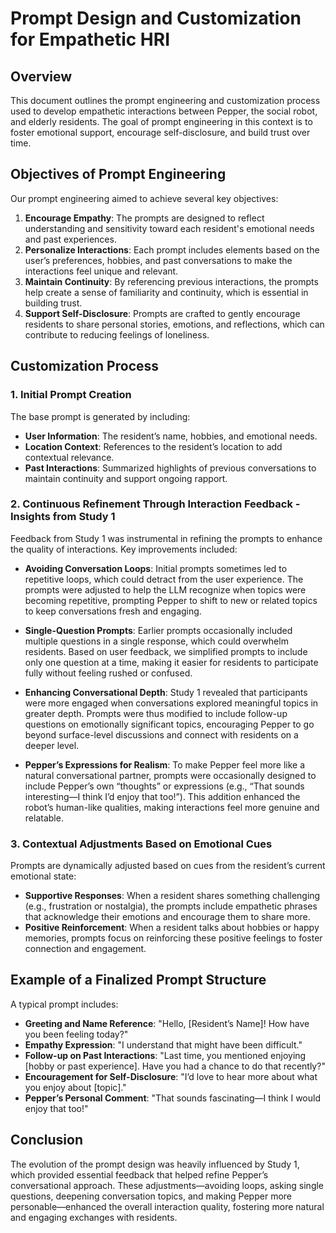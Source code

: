 # Prompt Design and Customization for Empathetic HRI

## Overview

This document outlines the prompt engineering and customization process used to develop empathetic interactions between Pepper, the social robot, and elderly residents. The goal of prompt engineering in this context is to foster emotional support, encourage self-disclosure, and build trust over time.

## Objectives of Prompt Engineering

Our prompt engineering aimed to achieve several key objectives:
1. **Encourage Empathy**: The prompts are designed to reflect understanding and sensitivity toward each resident's emotional needs and past experiences.
2. **Personalize Interactions**: Each prompt includes elements based on the user’s preferences, hobbies, and past conversations to make the interactions feel unique and relevant.
3. **Maintain Continuity**: By referencing previous interactions, the prompts help create a sense of familiarity and continuity, which is essential in building trust.
4. **Support Self-Disclosure**: Prompts are crafted to gently encourage residents to share personal stories, emotions, and reflections, which can contribute to reducing feelings of loneliness.

## Customization Process

### 1. Initial Prompt Creation

The base prompt is generated by including:
   - **User Information**: The resident’s name, hobbies, and emotional needs.
   - **Location Context**: References to the resident’s location to add contextual relevance.
   - **Past Interactions**: Summarized highlights of previous conversations to maintain continuity and support ongoing rapport.

### 2. Continuous Refinement Through Interaction Feedback - Insights from Study 1

Feedback from Study 1 was instrumental in refining the prompts to enhance the quality of interactions. Key improvements included:

   - **Avoiding Conversation Loops**: Initial prompts sometimes led to repetitive loops, which could detract from the user experience. The prompts were adjusted to help the LLM recognize when topics were becoming repetitive, prompting Pepper to shift to new or related topics to keep conversations fresh and engaging.
   
   - **Single-Question Prompts**: Earlier prompts occasionally included multiple questions in a single response, which could overwhelm residents. Based on user feedback, we simplified prompts to include only one question at a time, making it easier for residents to participate fully without feeling rushed or confused.
   
   - **Enhancing Conversational Depth**: Study 1 revealed that participants were more engaged when conversations explored meaningful topics in greater depth. Prompts were thus modified to include follow-up questions on emotionally significant topics, encouraging Pepper to go beyond surface-level discussions and connect with residents on a deeper level.
   
   - **Pepper’s Expressions for Realism**: To make Pepper feel more like a natural conversational partner, prompts were occasionally designed to include Pepper’s own “thoughts” or expressions (e.g., “That sounds interesting—I think I’d enjoy that too!”). This addition enhanced the robot’s human-like qualities, making interactions feel more genuine and relatable.

### 3. Contextual Adjustments Based on Emotional Cues

Prompts are dynamically adjusted based on cues from the resident’s current emotional state:

   - **Supportive Responses**: When a resident shares something challenging (e.g., frustration or nostalgia), the prompts include empathetic phrases that acknowledge their emotions and encourage them to share more.
   - **Positive Reinforcement**: When a resident talks about hobbies or happy memories, prompts focus on reinforcing these positive feelings to foster connection and engagement.

## Example of a Finalized Prompt Structure

A typical prompt includes:

- **Greeting and Name Reference**: "Hello, [Resident’s Name]! How have you been feeling today?"
- **Empathy Expression**: "I understand that might have been difficult."
- **Follow-up on Past Interactions**: "Last time, you mentioned enjoying [hobby or past experience]. Have you had a chance to do that recently?"
- **Encouragement for Self-Disclosure**: "I’d love to hear more about what you enjoy about [topic]."
- **Pepper’s Personal Comment**: "That sounds fascinating—I think I would enjoy that too!"

## Conclusion

The evolution of the prompt design was heavily influenced by Study 1, which provided essential feedback that helped refine Pepper’s conversational approach. These adjustments—avoiding loops, asking single questions, deepening conversation topics, and making Pepper more personable—enhanced the overall interaction quality, fostering more natural and engaging exchanges with residents.
